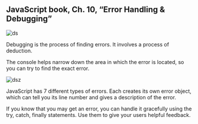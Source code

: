 ## JavaScript book, Ch. 10, “Error Handling & Debugging”

![ds](https://cdn.splessons.com/wp-content/uploads/2016/08/jsp-debugging-splessons.jpg)

Debugging is the process of finding errors. It involves a process of deduction.

The console helps narrow down the area in which the
error is located, so you can try to find the exact error.

![dsz](https://i.stack.imgur.com/ZOlLu.png)


JavaScript has 7 different types of errors. Each creates
its own error object, which can tell you its line number
and gives a description of the error.



If you know that you may get an error, you can handle
it gracefully using the try, catch, finally statements.
Use them to give your users helpful feedback.
